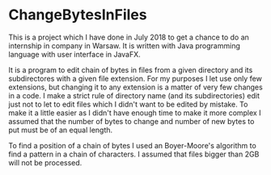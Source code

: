 # ChangeBytesInFiles

This is a project which I have done in July 2018 to get a chance to do an internship in company in Warsaw.
It is written with Java programming language with user interface in JavaFX.

It is a program to edit chain of bytes in files from a given directory and its subdirectores with a given file extension.
For my purposes I let use only few extensions, but changing it to any extension is a matter of very few changes in a code.
I make a strict rule of directory name (and its subdirectories) edit just not to let to edit files which I didn't want to be edited by mistake.
To make it a little easier as I didn't have enough time to make it more complex I assumed that the number of bytes to change and
number of new bytes to put must be of an equal length.

To find a position of a chain of bytes I used an Boyer-Moore's algorithm to find a pattern in a chain of characters.
I assumed that files bigger than 2GB will not be processed.
